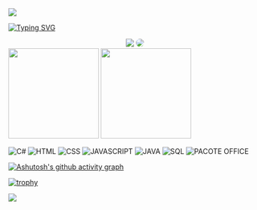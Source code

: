 <img src="https://capsule-render.vercel.app/api?type=waving&color=2a4858&height=100&section=header&%20render&fontSize=70" />



[![Typing SVG](https://readme-typing-svg.herokuapp.com?font=Fira+Code&size=35&pause=1000&center=true&vCenter=true&width=1000&lines=Ola%2C+me+chamo+Gessivan+Junior;Eu+tenho+18+anos;Moro+no+Brasil;Sou+Técnico+em;Redes+de+Computadores+;E+Inform%C3%A1tica)](https://git.io/typing-svg)

<div align="center">
 <a href="https://instagram.com/priceddread1" target="_blank"><img src="https://img.shields.io/badge/Instagram-E4405F?style=for-the-badge&logo=instagram&logoColor=white"></a>
 <a href="www.linkedin.com/in/gessivan-junior" target="_blank"><img src="https://img.shields.io/badge/LinkedIn-0077B5?style=for-the-badge&logo=linkedin&logoColor=white" style="border-radius: 30px" target="_blank"></a>
</div>
 
 <div>
    <img height="180em" src="https://github-readme-stats.vercel.app/api?username=priced1&show_icons=true&theme=tokyonight"/>
    <img height="180em" src="https://github-readme-stats.vercel.app/api/top-langs/?username=priced1&layout=compact&theme=tokyonight"/>
 </div>


![C#](https://img.shields.io/badge/C%23-239120?style=for-the-badge&logo=c-sharp&logoColor=white)
![HTML](https://img.shields.io/badge/HTML-239120?style=for-the-badge&logo=html5&logoColor=white)
![CSS](https://img.shields.io/badge/CSS-239120?&style=for-the-badge&logo=css3&logoColor=white)
![JAVASCRIPT](https://img.shields.io/badge/JavaScript-323330?style=for-the-badge&logo=javascript&logoColor=F7DF1E)
![JAVA](https://img.shields.io/badge/Java-ED8B00?style=for-the-badge&logo=openjdk&logoColor=white)
![SQL](https://img.shields.io/badge/Microsoft_SQL_Server-CC2927?style=for-the-badge&logo=microsoft-sql-server&logoColor=white)
![PACOTE OFFICE](https://img.shields.io/badge/Microsoft_Office-D83B01?style=for-the-badge&logo=microsoft-office&logoColor=white)


[![Ashutosh's github activity graph](https://github-readme-activity-graph.vercel.app/graph?username=priced1&bg_color=142148&color=f0f0f0&line=04defb&point=441e8a&area=true&hide_border=true)](https://github.com/ashutosh00710/github-readme-activity-graph)


[![trophy](https://github-profile-trophy.vercel.app/?username=priced1&theme=onedark&no-frame=true&no-bg=true&column=-1)](https://github.com/ryo-ma/github-profile-trophy)

<img src="https://capsule-render.vercel.app/api?type=waving&color=2a4858&height=120&section=footer&%20render&fontSize=90"/>


